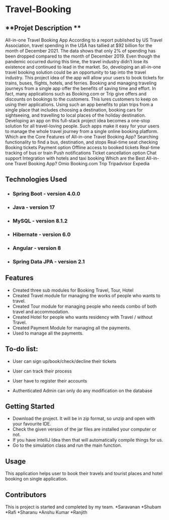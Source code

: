 # Travel-Booking

## **Projet Description **

All-in-one Travel Booking App According to a report published by US Travel Association, travel spending in the USA has tallied at $92 billion for the month of December 2021. The data shows that only 2% of spending has been dropped compared to the month of December 2019. Even though the pandemic occurred during this time, the travel industry didn’t lose its existence and continued to lead in the market. So, developing an all-in-one travel booking solution could be an opportunity to tap into the travel industry. This project idea of the app will allow your users to book tickets for trains, buses, flights, hotels, and ferries. Booking and managing traveling journeys from a single app offer the benefits of saving time and effort. In fact, many applications such as Booking.com or Trip give offers and discounts on bookings to the customers. This lures customers to keep on using their applications. Using such an app benefits to plan trips from a single place that includes choosing a destination, booking cars for sightseeing, and travelling to local places of the holiday destination. Developing an app on this full-stack project idea becomes a one-stop solution for all travel-loving people. Such apps make it easy for your users to manage the whole travel journey from a single online booking platform. Which are the Core Features of All-in-one Travel Booking App? Searching functionality to find a bus, destination, and stops Real-time seat checking Booking tickets Payment option Offline access to booked tickets Real-time tracking of bus or train Push notifications Ticket cancellation option Chat support Integration with hotels and taxi booking Which are the Best All-in-one Travel Booking App? Omio Booking.com Trip Tripadvisor Expedia

## **Technologies Used**

* ### Spring Boot - version 4.0.0
* ### Java  - version 17
* ### MySQL - version 8.1.2
* ### Hibernate - version 6.0
* ### Angular - version 8
* ### Spring Data JPA - version 2.1

## **Features**

* Created three sub modules for Booking Travel, Tour, Hotel
* Created Travel module for managing the works of people who wants to travel.
* Created Tour module for managing people who needs combo of both travel and accommodation.
* Created Hotel for people who wants residency with Travel / without Travel.
* Created Payment Module for managing all the payments.
* Used to manage all the payments.

## **To-do list:**

* User can sign up/book/check/decline their tickets

* User can track their process

* User have to register their accounts

* Authenticated Admin can only do any modification on the database

## **Getting Started**

* Download the project. It will be in zip format, so unzip and open with your favourite IDE.
* Check the given version of the jar files are installed your computer or not.
* If you have intelliJ Idea then that will automatically compile things for us.
* Go to the simulation class and run the main function.


## **Usage**

This application helps user to book their travels and tourist places and hotel booking on single application.

## **Contributors**

This is project is started and completed by my team.
*Saravanan
*Shubam
*Rafi
*Sharanu
*Anshu Kumar
*Ranjith
